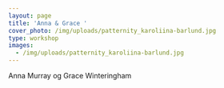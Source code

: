 ```yaml
---
layout: page
title: 'Anna & Grace '
cover_photo: /img/uploads/patternity_karoliina-barlund.jpg
type: workshop
images:
  - /img/uploads/patternity_karoliina-barlund.jpg
---
```

Anna Murray og Grace Winteringham
